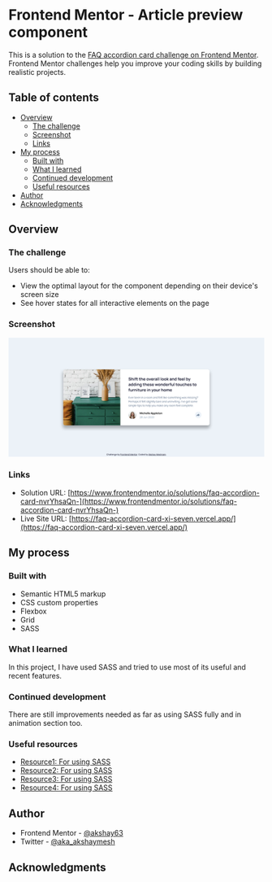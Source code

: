 # Frontend Mentor - Article preview component

This is a solution to the [FAQ accordion card challenge on Frontend Mentor](https://www.frontendmentor.io/challenges/article-preview-component-dYBN_pYFT). Frontend Mentor challenges help you improve your coding skills by building realistic projects.

## Table of contents

- [Overview](#overview)
  - [The challenge](#the-challenge)
  - [Screenshot](#screenshot)
  - [Links](#links)
- [My process](#my-process)
  - [Built with](#built-with)
  - [What I learned](#what-i-learned)
  - [Continued development](#continued-development)
  - [Useful resources](#useful-resources)
- [Author](#author)
- [Acknowledgments](#acknowledgments)

## Overview

### The challenge

Users should be able to:

- View the optimal layout for the component depending on their device's screen size
- See hover states for all interactive elements on the page

### Screenshot

![](./screenshot.png)

### Links

- Solution URL: [https://www.frontendmentor.io/solutions/faq-accordion-card-nvrYhsaQn-](https://www.frontendmentor.io/solutions/faq-accordion-card-nvrYhsaQn-)
- Live Site URL: [https://faq-accordion-card-xi-seven.vercel.app/](https://faq-accordion-card-xi-seven.vercel.app/)

## My process

### Built with

- Semantic HTML5 markup
- CSS custom properties
- Flexbox
- Grid
- SASS

### What I learned

In this project, I have used SASS and tried to use most of its useful and recent features.

### Continued development

There are still improvements needed as far as using SASS fully and in animation section too.

### Useful resources

- [Resource1: For using SASS](https://www.youtube.com/watch?v=ztEY-uber4U)
- [Resource2: For using SASS](https://www.youtube.com/watch?v=CR-a8upNjJ0)
- [Resource3: For using SASS](https://www.devextent.com/dart-sass-javascript-implementation-npm-compile-sass/)
- [Resource4: For using SASS](https://sass-lang.com/documentation/js-api/)

## Author

- Frontend Mentor - [@akshay63](https://www.frontendmentor.io/profile/akshay63)
- Twitter - [@aka_akshaymesh](https://www.twitter.com/aka_akshaymesh)

## Acknowledgments
